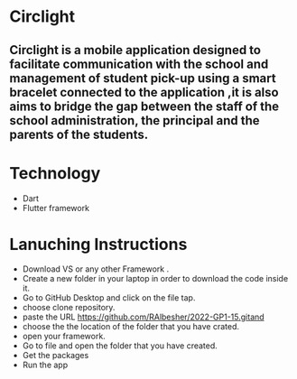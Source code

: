 # Circlight 
## Circlight is a mobile application designed to facilitate communication with the school and management of student pick-up using a smart bracelet connected to the application ,it is also aims to bridge the gap between the staff of the school administration, the principal and the parents of the students.


# Technology 
- Dart 
- Flutter framework

# Lanuching Instructions 
- Download VS or any other Framework .
- Create a new folder in your laptop in order to download the code inside it. 
- Go to GitHub Desktop and click on the file tap.
- choose clone repository.
- paste the URL https://github.com/RAlbesher/2022-GP1-15.gitand  
- choose the the location of the folder that you have crated.
- open your framework. 
- Go to file and open the folder that you have created.
- Get the packages 
- Run the app


